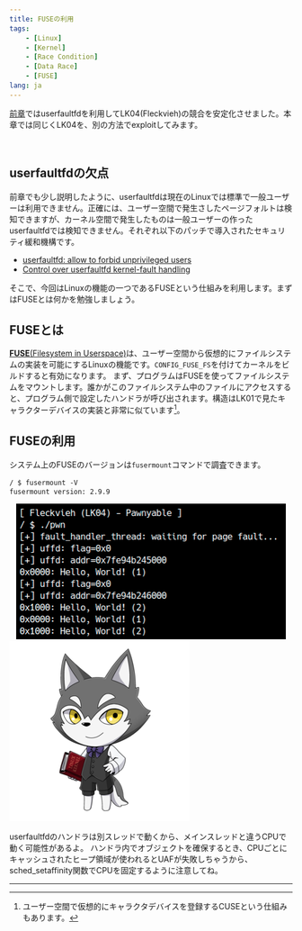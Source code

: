 ```yaml
---
title: FUSEの利用
tags:
    - [Linux]
    - [Kernel]
    - [Race Condition]
    - [Data Race]
    - [FUSE]
lang: ja
---
```

[前章](uffd.html)ではuserfaultfdを利用してLK04(Fleckvieh)の競合を安定化させました。本章では同じくLK04を、別の方法でexploitしてみます。

<div class="column" title="目次">
<!-- toc --><br>
</div>

## userfaultfdの欠点
前章でも少し説明したように、userfaultfdは現在のLinuxでは標準で一般ユーザーは利用できません。正確には、ユーザー空間で発生さしたページフォルトは検知できますが、カーネル空間で発生したものは一般ユーザーの作ったuserfaultfdでは検知できません。それぞれ以下のパッチで導入されたセキュリティ緩和機構です。

- [userfaultfd: allow to forbid unprivileged users](https://lwn.net/Articles/782745/)
- [Control over userfaultfd kernel-fault handling](https://lwn.net/Articles/835373/)

そこで、今回はLinuxの機能の一つであるFUSEという仕組みを利用します。まずはFUSEとは何かを勉強しましょう。

## FUSEとは
[**FUSE**(Filesystem in Userspace)](https://lwn.net/Articles/68104/)は、ユーザー空間から仮想的にファイルシステムの実装を可能にするLinuxの機能です。`CONFIG_FUSE_FS`を付けてカーネルをビルドすると有効になります。
まず、プログラムはFUSEを使ってファイルシステムをマウントします。誰かがこのファイルシステム中のファイルにアクセスすると、プログラム側で設定したハンドラが呼び出されます。構造はLK01で見たキャラクターデバイスの実装と非常に似ています[^1]。


## FUSEの利用
システム上のFUSEのバージョンは`fusermount`コマンドで調査できます。
```
/ $ fusermount -V
fusermount version: 2.9.9
```

<center>
  <img src="img/uffd_sample.png" alt="userfaultfdの使用例" style="width:480px;">
</center>

<div class="balloon_l">
  <div class="faceicon"><img src="../img/wolf_normal.smal.png" alt="オオカミくん" ></div>
  <p class="says">
    userfaultfdのハンドラは別スレッドで動くから、メインスレッドと違うCPUで動く可能性があるよ。
    ハンドラ内でオブジェクトを確保するとき、CPUごとにキャッシュされたヒープ領域が使われるとUAFが失敗しちゃうから、sched_setaffinity関数でCPUを固定するように注意してね。
  </p>
</div>

---

[^1]: ユーザー空間で仮想的にキャラクタデバイスを登録するCUSEという仕組みもあります。
[^2]: 

